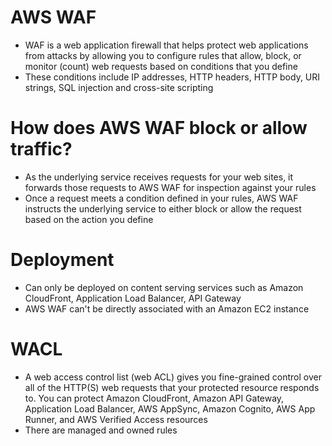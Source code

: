 
# AWS WAF
- WAF is a web application firewall that helps protect web applications from attacks by allowing you to configure rules 
  that allow, block, or monitor (count) web requests based on conditions that you define
- These conditions include IP addresses, HTTP headers, HTTP body, URI strings, SQL injection and cross-site scripting
# How does AWS WAF block or allow traffic?
- As the underlying service receives requests for your web sites, it forwards those requests to AWS WAF for inspection 
  against your rules
- Once a request meets a condition defined in your rules, AWS WAF instructs the underlying service to either block or 
  allow the request based on the action you define
# Deployment
- Can only be deployed on content serving services such as Amazon CloudFront, Application Load Balancer, API Gateway
- AWS WAF can't be directly associated with an Amazon EC2 instance
# WACL
- A web access control list (web ACL) gives you fine-grained control over all of the HTTP(S) web requests that your 
  protected resource responds to. You can protect Amazon CloudFront, Amazon API Gateway, Application Load Balancer, 
  AWS AppSync, Amazon Cognito, AWS App Runner, and AWS Verified Access resources
- There are managed and owned rules